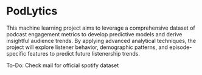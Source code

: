 # PodLytics
This machine learning project aims to leverage a comprehensive dataset of podcast engagement metrics to develop predictive models and derive insightful audience trends. By applying advanced analytical techniques, the project will explore listener behavior, demographic patterns, and episode-specific features to predict future listenership trends.

To-Do:
Check mail for official spotify dataset
